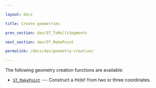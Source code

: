```yaml
---

layout: docs

title: Create geometries

prev_section: dev/ST_ToMultiSegments

next_section: dev/ST_MakePoint

permalink: /docs/dev/geometry-creation/

---
```


The following geometry creation functions are available:

* [`ST_MakePoint`](../ST_MakePoint) --- Construct a `POINT` from two or three
  coordinates.

